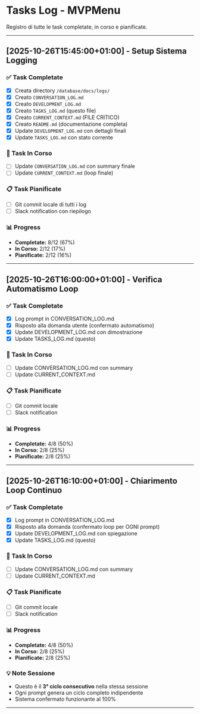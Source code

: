 # Tasks Log - MVPMenu

Registro di tutte le task completate, in corso e pianificate.

---

## [2025-10-26T15:45:00+01:00] - Setup Sistema Logging

### ✅ Task Completate
- [x] Creata directory `/database/docs/logs/`
- [x] Creato `CONVERSATION_LOG.md`
- [x] Creato `DEVELOPMENT_LOG.md`
- [x] Creato `TASKS_LOG.md` (questo file)
- [x] Creato `CURRENT_CONTEXT.md` (FILE CRITICO)
- [x] Creato `README.md` (documentazione completa)
- [x] Update `DEVELOPMENT_LOG.md` con dettagli finali
- [x] Update `TASKS_LOG.md` con stato corrente

### 🚧 Task In Corso
- [ ] Update `CONVERSATION_LOG.md` con summary finale
- [ ] Update `CURRENT_CONTEXT.md` (loop finale)

### 📋 Task Pianificate
- [ ] Git commit locale di tutti i log
- [ ] Slack notification con riepilogo

### 📊 Progress
- **Completate:** 8/12 (67%)
- **In Corso:** 2/12 (17%)
- **Pianificate:** 2/12 (16%)

---

## [2025-10-26T16:00:00+01:00] - Verifica Automatismo Loop

### ✅ Task Completate
- [x] Log prompt in CONVERSATION_LOG.md
- [x] Risposto alla domanda utente (confermato automatismo)
- [x] Update DEVELOPMENT_LOG.md con dimostrazione
- [x] Update TASKS_LOG.md (questo)

### 🚧 Task In Corso
- [ ] Update CONVERSATION_LOG.md con summary
- [ ] Update CURRENT_CONTEXT.md

### 📋 Task Pianificate
- [ ] Git commit locale
- [ ] Slack notification

### 📊 Progress
- **Completate:** 4/8 (50%)
- **In Corso:** 2/8 (25%)
- **Pianificate:** 2/8 (25%)

---

## [2025-10-26T16:10:00+01:00] - Chiarimento Loop Continuo

### ✅ Task Completate
- [x] Log prompt in CONVERSATION_LOG.md
- [x] Risposto alla domanda (confermato loop per OGNI prompt)
- [x] Update DEVELOPMENT_LOG.md con spiegazione
- [x] Update TASKS_LOG.md (questo)

### 🚧 Task In Corso
- [ ] Update CONVERSATION_LOG.md con summary
- [ ] Update CURRENT_CONTEXT.md

### 📋 Task Pianificate
- [ ] Git commit locale
- [ ] Slack notification

### 📊 Progress
- **Completate:** 4/8 (50%)
- **In Corso:** 2/8 (25%)
- **Pianificate:** 2/8 (25%)

### 💡 Note Sessione
- Questo è il **3° ciclo consecutivo** nella stessa sessione
- Ogni prompt genera un ciclo completo indipendente
- Sistema confermato funzionante al 100%

---

